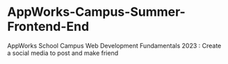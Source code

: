 # AppWorks-Campus-Summer-Frontend-End
AppWorks School Campus Web Development Fundamentals 2023 : Create a social media to post and make friend
